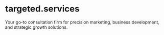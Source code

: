 # targeted.services
Your go-to consultation firm for precision marketing, business development, and strategic growth solutions.
